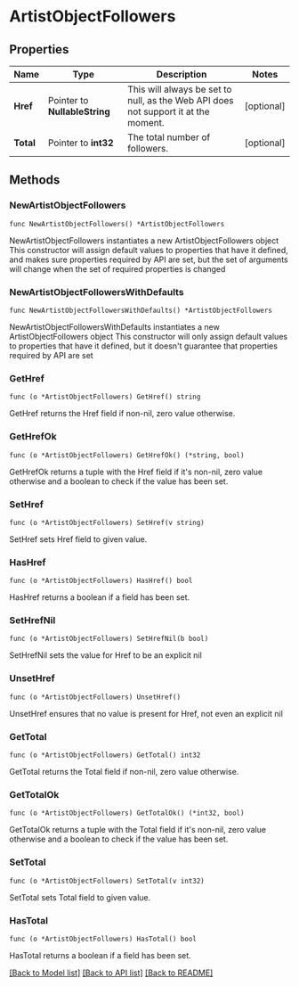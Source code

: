 # ArtistObjectFollowers

## Properties

Name | Type | Description | Notes
------------ | ------------- | ------------- | -------------
**Href** | Pointer to **NullableString** | This will always be set to null, as the Web API does not support it at the moment.  | [optional] 
**Total** | Pointer to **int32** | The total number of followers.  | [optional] 

## Methods

### NewArtistObjectFollowers

`func NewArtistObjectFollowers() *ArtistObjectFollowers`

NewArtistObjectFollowers instantiates a new ArtistObjectFollowers object
This constructor will assign default values to properties that have it defined,
and makes sure properties required by API are set, but the set of arguments
will change when the set of required properties is changed

### NewArtistObjectFollowersWithDefaults

`func NewArtistObjectFollowersWithDefaults() *ArtistObjectFollowers`

NewArtistObjectFollowersWithDefaults instantiates a new ArtistObjectFollowers object
This constructor will only assign default values to properties that have it defined,
but it doesn't guarantee that properties required by API are set

### GetHref

`func (o *ArtistObjectFollowers) GetHref() string`

GetHref returns the Href field if non-nil, zero value otherwise.

### GetHrefOk

`func (o *ArtistObjectFollowers) GetHrefOk() (*string, bool)`

GetHrefOk returns a tuple with the Href field if it's non-nil, zero value otherwise
and a boolean to check if the value has been set.

### SetHref

`func (o *ArtistObjectFollowers) SetHref(v string)`

SetHref sets Href field to given value.

### HasHref

`func (o *ArtistObjectFollowers) HasHref() bool`

HasHref returns a boolean if a field has been set.

### SetHrefNil

`func (o *ArtistObjectFollowers) SetHrefNil(b bool)`

 SetHrefNil sets the value for Href to be an explicit nil

### UnsetHref
`func (o *ArtistObjectFollowers) UnsetHref()`

UnsetHref ensures that no value is present for Href, not even an explicit nil
### GetTotal

`func (o *ArtistObjectFollowers) GetTotal() int32`

GetTotal returns the Total field if non-nil, zero value otherwise.

### GetTotalOk

`func (o *ArtistObjectFollowers) GetTotalOk() (*int32, bool)`

GetTotalOk returns a tuple with the Total field if it's non-nil, zero value otherwise
and a boolean to check if the value has been set.

### SetTotal

`func (o *ArtistObjectFollowers) SetTotal(v int32)`

SetTotal sets Total field to given value.

### HasTotal

`func (o *ArtistObjectFollowers) HasTotal() bool`

HasTotal returns a boolean if a field has been set.


[[Back to Model list]](../README.md#documentation-for-models) [[Back to API list]](../README.md#documentation-for-api-endpoints) [[Back to README]](../README.md)


